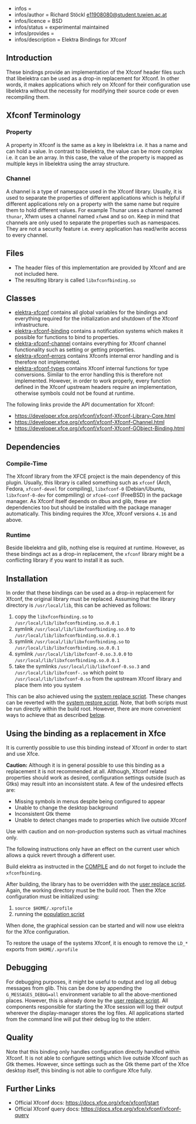 - infos =
- infos/author = Richard Stöckl <e11908080@student.tuwien.ac.at>
- infos/licence = BSD
- infos/status = experimental maintained
- infos/provides =
- infos/description = Elektra Bindings for Xfconf

## Introduction

These bindings provide an implementation of the Xfconf header files such that libelektra can be used as a drop-in replacement for Xfconf.
In other words, it makes applications which rely on Xfconf for their configuration use libelektra without the necessity for modifying their source code or even recompiling them.

## Xfconf Terminology

### Property

A property in Xfconf is the same as a key in libelektra i.e. it has a name and can hold a value.
In contrast to libelektra, the value can be more complex i.e. it can be an array.
In this case, the value of the property is mapped as multiple keys in libelektra using the array structure.

### Channel

A channel is a type of namespace used in the Xfconf library.
Usually, it is used to separate the properties of different applications which is helpful if different applications rely on a property with the same name but require them to hold different values.
For example Thunar uses a channel named `thunar`, Xfwm uses a channel named `xfwm4` and so on.
Keep in mind that channels are only used to separate the properties such as namespaces.
They are not a security feature i.e. every application has read/write access to every channel.

## Files

- The header files of this implementation are provided by Xfconf and are not included here.
- The resulting library is called `libxfconfbinding.so`

## Classes

- [elektra-xfconf](elektra-xfconf.c) contains all global variables for the bindings and everything required for the initialization and shutdown of the Xfconf infrastructure.
- [elektra-xfconf-binding](elektra-xfconf-binding.c) contains a notification systems which makes it possible for functions to bind to properties.
- [elektra-xfconf-channel](elektra-xfconf-channel.c) contains everything for Xfconf channel functionality such as setting or getting properties.
- [elektra-xfconf-errors](elektra-xfconf-errors.c) contains Xfconfs internal error handling and is therefore not implemented.
- [elektra-xfconf-types](elektra-xfconf-types.c) contains Xfconf internal functions for type conversions. Similar to the error handling this is therefore not implemented. However, in order to work properly, every function defined in the Xfconf upstream headers require an implementation, otherwise symbols could not be found at runtime.

The following links provide the API documentation for Xfconf:

- https://developer.xfce.org/xfconf/xfconf-Xfconf-Library-Core.html
- https://developer.xfce.org/xfconf/xfconf-Xfconf-Channel.html
- https://developer.xfce.org/xfconf/xfconf-Xfconf-GObject-Binding.html

## Dependencies

### Compile-Time

The Xfconf library from the XFCE project is the main dependency of this plugin.
Usually, this library is called something such as `xfconf` (Arch, Fedora, `xfconf-devel` for compiling), `libxfconf-0` (Debian/Ubuntu, `libxfconf-0-dev` for compmiling) or `xfce4-conf` (FreeBSD) in the package manager.
As Xfconf itself depends on dbus and glib, these are dependencies too but should be installed with the package manager automatically.
This binding requires the Xfce, Xfconf versions `4.16` and above.

### Runtime

Beside libelektra and glib, nothing else is required at runtime.
However, as these bindings act as a drop-in replacement, the `xfconf` library might be a conflicting library if you want to install it as such.

## Installation

In order that these bindings can be used as a drop-in replacement for Xfconf, the original library must be replaced.
Assuming that the library directory is `/usr/local/lib`, this can be achieved as follows:

1. copy the `libxfconfbinding.so` to `/usr/local/lib/libxfconfbinding.so.0.0.1`
2. symlink `/usr/local/lib/libxfconfbinding.so.0` to `/usr/local/lib/libxfconfbinding.so.0.0.1`
3. symlink `/usr/local/lib/libxfconfbinding.so` to `/usr/local/lib/libxfconfbinding.so.0.0.1`
4. symlink `/usr/local/lib/libxfconf-0.so.3.0.0` to `/usr/local/lib/libxfconfbinding.so.0.0.1`
5. take the symlinks `/usr/local/lib/libxfconf-0.so.3` and `/usr/local/lib/libxfconf-.so` which point to `/usr/local/lib/libxfconf-0.so` from the upstream Xfconf library and place them into you system

This can be also achieved using the [system replace script](scripts/replace-system-xfconf.sh).
These changes can be reverted with the [system restore script](scripts/restore-system-xfconf.sh).
Note, that both scripts must be run directly within the build root.
However, there are more convenient ways to achieve that as described [below](#using-the-binding-as-a-replacement-in-xfce).

## Using the binding as a replacement in Xfce

It is currently possible to use this binding instead of Xfconf in order to start and use Xfce.

**Caution:** Although it is in general possible to use this binding as a replacement it is not recommended at all.
Although, Xfconf related properties should work as desired, configuration settings outside (such as Gtks) may result into an inconsistent state.
A few of the undesired effects are:

- Missing symbols in menus despite being configured to appear
- Unable to change the desktop background
- Inconsistent Gtk theme
- Unable to detect changes made to properties which live outside Xfconf

Use with caution and on non-production systems such as virtual machines only.

The following instructions only have an effect on the current user which allows a quick revert through a different user.

Build elektra as instructed in the [COMPILE](../../../doc/COMPILE.md#developer-options) and do not forget to include the `xfconfbinding`.

After building, the library has to be overridden with the [user replace script](scripts/replace-user-xfconf.sh).
Again, the working directory must be the build root.
Then the Xfce configuration must be initialized using:

1. `source $HOME/.xprofile`
2. running the [population script](scripts/populate-xfconf.sh)

When done, the graphical session can be started and will now use elektra for the Xfce configuration.

To restore the usage of the systems Xfconf, it is enough to remove the `LD_*` exports from `$HOME/.xprofile`

## Debugging

For debugging purposes, it might be useful to output and log all debug messages from glib.
This can be done by appending the `G_MESSAGES_DEBUG=all` environment variable to all the above-mentioned places.
However, this is already done by the [user replace script](scripts/replace-user-xfconf.sh).
All components responsible for starting the Xfce session will log their output wherever the display-manager stores the log files.
All applications started from the command line will put their debug log to the stderr.

## Quality

Note that this binding only handles configuration directly handled within Xfconf.
It is not able to configure settings which live outside Xfconf such as Gtk themes.
However, since settings such as the Gtk theme part of the Xfce desktop itself, this binding is not able to configure Xfce fully.

## Further Links

- Official Xfconf docs: https://docs.xfce.org/xfce/xfconf/start
- Official Xfconf query docs: https://docs.xfce.org/xfce/xfconf/xfconf-query
